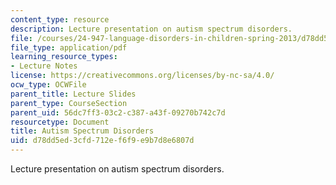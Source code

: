 ```yaml
---
content_type: resource
description: Lecture presentation on autism spectrum disorders.
file: /courses/24-947-language-disorders-in-children-spring-2013/d78dd5ed3cfd712ef6f9e9b7d8e6807d_MIT24_947S13_AutsmSptmDis.pdf
file_type: application/pdf
learning_resource_types:
- Lecture Notes
license: https://creativecommons.org/licenses/by-nc-sa/4.0/
ocw_type: OCWFile
parent_title: Lecture Slides
parent_type: CourseSection
parent_uid: 56dc7ff3-03c2-c387-a43f-09270b742c7d
resourcetype: Document
title: Autism Spectrum Disorders
uid: d78dd5ed-3cfd-712e-f6f9-e9b7d8e6807d
---
```

Lecture presentation on autism spectrum disorders.